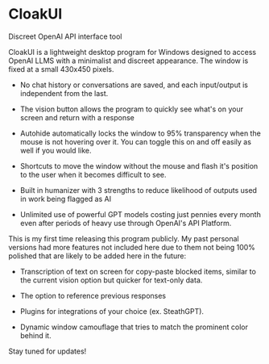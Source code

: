 # CloakUI
Discreet OpenAI API interface tool

CloakUI is a lightweight desktop program for Windows designed to access OpenAI LLMS with a minimalist and discreet appearance. The window is fixed at a small 430x450 pixels.

- No chat history or conversations are saved, and each input/output is independent from the last.

- The vision button allows the program to quickly see what's on your screen and return with a response

- Autohide automatically locks the window to 95% transparency when the mouse is not hovering over it. You can toggle this on and off easily as well if you would like.

- Shortcuts to move the window without the mouse and flash it's position to the user when it becomes difficult to see.

- Built in humanizer with 3 strengths to reduce likelihood of outputs used in work being flagged as AI

- Unlimited use of powerful GPT models costing just pennies every month even after periods of heavy use through OpenAI's API Platform.



This is my first time releasing this program publicly. My past personal versions had more features not included here due to them not being 100% polished that are likely to be added here in the future:

- Transcription of text on screen for copy-paste blocked items, similar to the current vision option but quicker for text-only data.

- The option to reference previous responses

- Plugins for integrations of your choice (ex. SteathGPT).

- Dynamic window camouflage that tries to match the prominent color behind it.

Stay tuned for updates!

